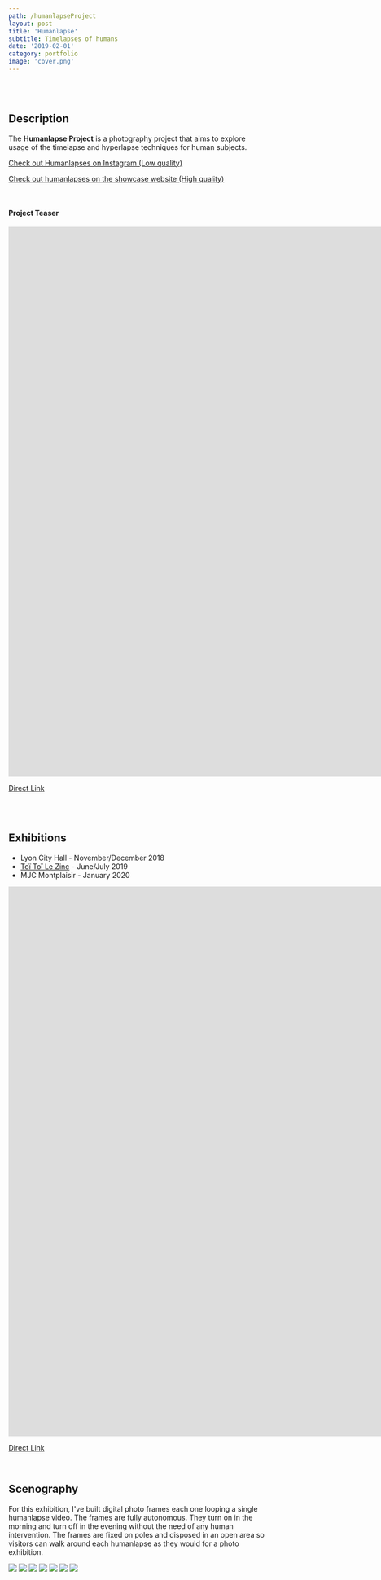 ```yaml
---
path: /humanlapseProject
layout: post
title: 'Humanlapse'
subtitle: Timelapses of humans
date: '2019-02-01'
category: portfolio
image: 'cover.png'
---
```


<br/>
<br/>

## Description

The **Humanlapse Project** is a photography project that aims to explore usage of the timelapse and hyperlapse techniques for human subjects.

<a href="https://instagram.com/maximetouroute/" target="_blank" rel="noreferrer noopener">Check out Humanlapses on Instagram (Low quality)</a>

[Check out humanlapses on the showcase website (High quality)](http://maximetouroute.github.io/humanlapse)

<br/>

#### Project Teaser

<iframe src="https://player.vimeo.com/video/292003342" frameborder="0" allowfullscreen width="1920" height="1080"></iframe>

[Direct Link](https://vimeo.com/292003342)

<br/>
<br/>

## Exhibitions

- Lyon City Hall - November/December 2018
- [Toï Toï Le Zinc](//www.toitoilezinc.fr/) - June/July 2019
- MJC Montplaisir - January 2020

<iframe src="https://player.vimeo.com/video/306033197" frameborder="0" allowfullscreen width="1920" height="1080"></iframe>

[Direct Link](https://vimeo.com/306033197)

<br/>

## Scenography

For this exhibition, I've built digital photo frames each one looping a single humanlapse video.
The frames are fully autonomous. They turn on in the morning and turn off in the evening without the need of any human intervention.
The frames are fixed on poles and disposed in an open area so visitors can walk around each humanlapse as they would for a photo exhibition.

<photo-grid>
<img src="VDL-logo.jpg" />
<img src="b-2.jpg" />
<img src="b-5.jpg" />
<img src="b-11.jpg" />
<img src="b-1.jpg" />
<img src="b-7.jpg" />
<img src="b-10.jpg" />
</photo-grid>
